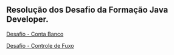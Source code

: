 ## Resolução dos Desafio da Formação Java Developer.

[Desafio - Conta Banco](https://github.com/digitalinnovationone/trilha-java-basico/tree/main/desafios/sintaxe)

[Desafio - Controle de Fuxo](https://github.com/digitalinnovationone/trilha-java-basico/tree/main/desafios/controle-fluxo)
